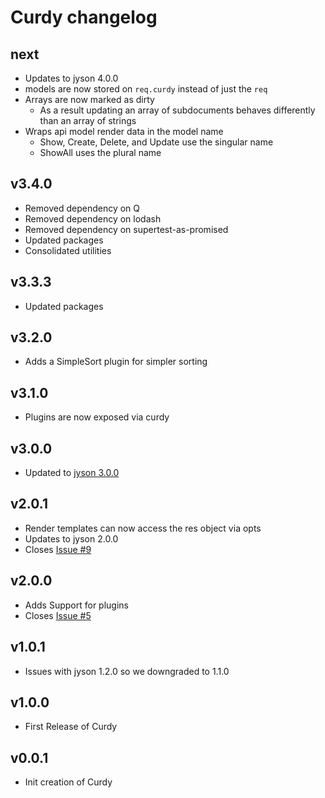 # Curdy changelog

## next
- Updates to jyson 4.0.0
- models are now stored on `req.curdy` instead of just the `req`
- Arrays are now marked as dirty
  - As a result updating an array of subdocuments behaves differently than an array of strings
- Wraps api model render data in the model name
  - Show, Create, Delete, and Update use the singular name
  - ShowAll uses the plural name

## v3.4.0
- Removed dependency on Q
- Removed dependency on lodash
- Removed dependency on supertest-as-promised
- Updated packages
- Consolidated utilities

## v3.3.3
- Updated packages

## v3.2.0
- Adds a SimpleSort plugin for simpler sorting

## v3.1.0
- Plugins are now exposed via curdy

## v3.0.0
- Updated to [jyson 3.0.0](https://github.com/hubba/jyson/blob/master/changelog.md#v300)

## v2.0.1
- Render templates can now access the res object via opts
- Updates to jyson 2.0.0
- Closes [Issue #9](https://github.com/hubba/jyson/issues/9)

## v2.0.0
- Adds Support for plugins
- Closes [Issue #5](https://github.com/hubba/jyson/issues/5)

## v1.0.1
- Issues with jyson 1.2.0 so we downgraded to 1.1.0

## v1.0.0
- First Release of Curdy

## v0.0.1
- Init creation of Curdy
